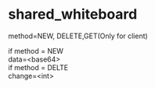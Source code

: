 # shared_whiteboard

method=NEW, DELETE,GET(Only for client) <br>

if method = NEW <br>
	data=\<base64> <br>
if method = DELTE <br>
    change=\<int> <br>